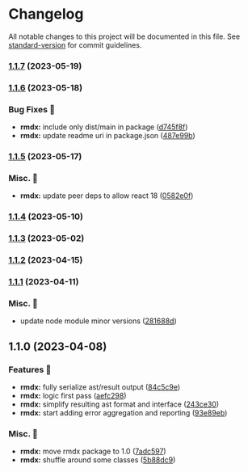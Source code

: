 # Changelog

All notable changes to this project will be documented in this file. See [standard-version](https://github.com/conventional-changelog/standard-version) for commit guidelines.

### [1.1.7](https://github.com/carbon-design-system/carbon-platform/compare/@carbon-platform/rmdx@1.1.6...@carbon-platform/rmdx@1.1.7) (2023-05-19)

### [1.1.6](https://github.com/carbon-design-system/carbon-platform/compare/@carbon-platform/rmdx@1.1.5...@carbon-platform/rmdx@1.1.6) (2023-05-18)


### Bug Fixes 🐛

* **rmdx:** include only dist/main in package ([d745f8f](https://github.com/carbon-design-system/carbon-platform/commit/d745f8f4211a955558f93f3806e403a852447585))
* **rmdx:** update readme uri in package.json ([487e99b](https://github.com/carbon-design-system/carbon-platform/commit/487e99bb947d04c77cd4cbf1558e5307f55d146d))

### [1.1.5](https://github.com/carbon-design-system/carbon-platform/compare/@carbon-platform/rmdx@1.1.4...@carbon-platform/rmdx@1.1.5) (2023-05-17)


### Misc. 🔮

* **rmdx:** update peer deps to allow react 18 ([0582e0f](https://github.com/carbon-design-system/carbon-platform/commit/0582e0f1135955bc3fa2e0b11f7b7da55db0e89b))

### [1.1.4](https://github.com/carbon-design-system/carbon-platform/compare/@carbon-platform/rmdx@1.1.3...@carbon-platform/rmdx@1.1.4) (2023-05-10)

### [1.1.3](https://github.com/carbon-design-system/carbon-platform/compare/@carbon-platform/rmdx@1.1.2...@carbon-platform/rmdx@1.1.3) (2023-05-02)

### [1.1.2](https://github.com/carbon-design-system/carbon-platform/compare/@carbon-platform/rmdx@1.1.1...@carbon-platform/rmdx@1.1.2) (2023-04-15)

### [1.1.1](https://github.com/carbon-design-system/carbon-platform/compare/@carbon-platform/rmdx@1.1.0...@carbon-platform/rmdx@1.1.1) (2023-04-11)


### Misc. 🔮

* update node module minor versions ([281688d](https://github.com/carbon-design-system/carbon-platform/commit/281688deeefd949e78df6d9f903a6b8092ebd947))

## 1.1.0 (2023-04-08)


### Features 🌟

* **rmdx:** fully serialize ast/result output ([84c5c9e](https://github.com/carbon-design-system/carbon-platform/commit/84c5c9e4734b0c7cfba8b28f8aaec68853ea1926))
* **rmdx:** logic first pass ([aefc298](https://github.com/carbon-design-system/carbon-platform/commit/aefc29878d8d6bfe7a998a8ea11953629abb92f3))
* **rmdx:** simplify resulting ast format and interface ([243ce30](https://github.com/carbon-design-system/carbon-platform/commit/243ce301e2d0cac8c0d5c945df36f191a3bb0529))
* **rmdx:** start adding error aggregation and reporting ([93e89eb](https://github.com/carbon-design-system/carbon-platform/commit/93e89ebc7c37a2bcd7af3122848e387630776112))


### Misc. 🔮

* **rmdx:** move rmdx package to 1.0 ([7adc597](https://github.com/carbon-design-system/carbon-platform/commit/7adc5978a23a20a866e94e72afab9d6cdb3e9d67))
* **rmdx:** shuffle around some classes ([5b88dc9](https://github.com/carbon-design-system/carbon-platform/commit/5b88dc9483c88f20267db0e624f5e010f86cab69))
